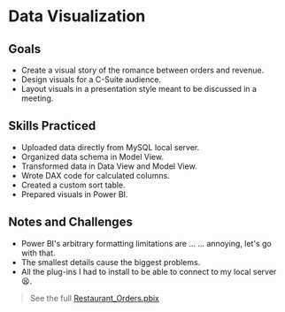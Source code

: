 # Data Visualization

## Goals
- Create a visual story of the romance between orders and revenue.
- Design visuals for a C-Suite audience.
- Layout visuals in a presentation style meant to be discussed in a meeting.

## Skills Practiced
- Uploaded data directly from MySQL local server.
- Organized data schema in Model View.
- Transformed data in Data View and Model View.
- Wrote DAX code for calculated columns.
- Created a custom sort table.
- Prepared visuals in Power BI.

## Notes and Challenges
- Power BI's arbitrary formatting limitations are ... ... annoying, let's go with that.
- The smallest details cause the biggest problems.
- All the plug-ins I had to install to be able to connect to my local server 😫.

> See the full [Restaurant_Orders.pbix](../deliverables/Restaurant_Orders.pbix) 
